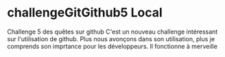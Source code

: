 # challengeGitGithub5 Local
Challenge 5 des quêtes sur github
C'est un nouveau challenge intéressant sur l'utilisation de github.
Plus nous avonçons dans son utilisation, plus je comprends son imprtance pour les développeurs.
Il fonctionne à merveille
